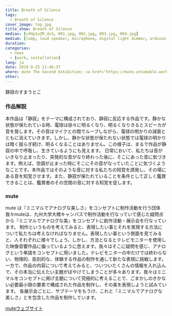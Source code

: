```yaml
---
title: Breath of Silence
tags:
  - Breath of Silence
cover_image: top.jpg
title_show: Breath of Silence
medias: [=XHp1uZM_dz4, 001.jpg, 002.jpg, 003.jpg, 004.jpg]
medium: [lump, loud speaker, microphone, digital light dimmer, arduino, raspberry pi]
duration:
categories:
  - news
  - [work, installation]
lang: ja
date: 2019-9-25 11:48:37
where: mute The Second Exhibition; <a href="https://mute.untamable.work/archive.html?lang=jp" target="_blank">Silence</a>
other:
---
```

静寂のすまうとこ

### 作品解説
本作品は「静寂」をテーマに構成されており、静寂に反応する作品です。静かな状態が保たれている時、電球は徐々に明るくなり、明るくなりきるとスピーカが音を発します。その音はマイクとの間でループしながら、電球の明かりの減衰とともに消えていきます。しかし、静かな状態が保たれない状態では電球の明かりは暗く揺らぎ続け、明るくなることはありません。この様子は、まるで作品が静寂の中で呼吸し、生きているようにも見えます。
日常において、私たちは音がいきなり止まったり、突発的な音がなり終わった後に、そこにあった音に気づきます。例えば、空調が止まった時にそこにその音がなっていたことに気づくようなことです。本作品ではそのような音に対する私たちの知覚を誘発し、その場にある音を知覚させます。また、静寂が保たれていることを条件として正しく鑑賞できることは、鑑賞者のその空間の音に対する知覚を促します。


### mute
mute は『ミニマルでアナログな美しさ』をコンセプトに制作活動を行う団体
我々muteは、九州大学大橋キャンパスで制作活動を行なっていて感じた疑問点から『ミニマルでアナログな美』をコンセプトに創作活動・展示会を行なっています。
制作というものを考えてみると、表現したい事とそれを実現する方法について私たちは考えなければなりません。表現したい事という側面を見てみると、人それぞれに様々でしょう。しかし、方法となるとテレビモニターを使用した映像音響作品に偏っているように思えます。我々はそこに疑問を感じ、アナログという単語をコンセプトに用いました。テレビモニターの中だけでは終わらない、物理的、彫刻的な、体験する作品の制作を通して新たな表現に挑戦します。一方で、作品の内容について考えてみると、ついついたくさんの情報を入れ込んで、その本当に伝えたい主題がぼやけてしまうことが多々あります。我々はミニマルをコンセプトに掲げ主題について究極的に考えることで、ごまかしのきかない必要最小限の要素で構成された作品を制作し、その美を表現しようと試みています。
各展示会ごとに、サブテーマをもうけ、これと『ミニマルでアナログな美しさ』とを包含した作品を制作しています。

[muteウェブサイト](https://mute.untamable.work/index.html?lang=jp)
<!--
# Tag Plugins
## Image
{% img [class names] /path/to/image [width] [height] "title text 'alt text'" %}

## Link
{% link text url [external] [title] %}

## YouTube
{% youtube video_id %}

## Vimeo
{% vimeo video_id [width] [height] %}

<!-- more -->
